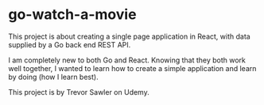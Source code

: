 # go-watch-a-movie
 This project is about creating a single page application in React, with data supplied by a Go back end REST API.
 
 I am completely new to both Go and React. Knowing that they both work well together, I wanted to learn how to create a simple application and learn by doing (how I learn best).
 
 This project is by Trevor Sawler on Udemy.
